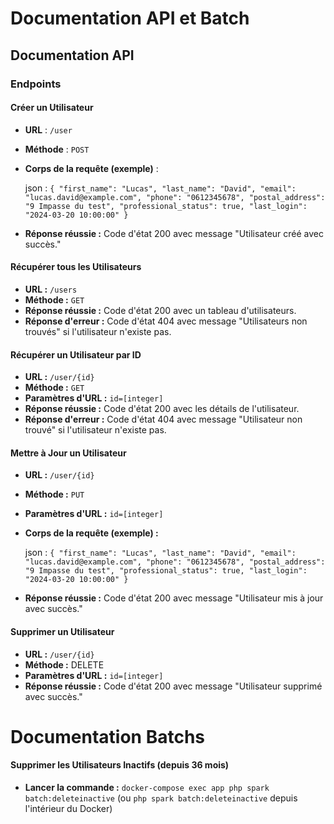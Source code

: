 # Documentation API et Batch

## Documentation API

### Endpoints

#### Créer un Utilisateur

- **URL** : `/user`
- **Méthode** : `POST`
- **Corps de la requête (exemple)** :

    json :
    `{
    "first_name": "Lucas",
    "last_name": "David",
    "email": "lucas.david@example.com",
    "phone": "0612345678",
    "postal_address": "9 Impasse du test",
    "professional_status": true,
    "last_login": "2024-03-20 10:00:00"
    }`
- **Réponse réussie :** Code d'état 200 avec message "Utilisateur créé avec succès."

#### Récupérer tous les Utilisateurs
- **URL :** `/users`
- **Méthode :** `GET`
- **Réponse réussie :** Code d'état 200 avec un tableau d'utilisateurs.
- **Réponse d'erreur :** Code d'état 404 avec message "Utilisateurs non trouvés" si l'utilisateur n'existe pas.

#### Récupérer un Utilisateur par ID
- **URL :** `/user/{id}`
- **Méthode :** `GET`
- **Paramètres d'URL :** `id=[integer]`
- **Réponse réussie :** Code d'état 200 avec les détails de l'utilisateur.
- **Réponse d'erreur :** Code d'état 404 avec message "Utilisateur non trouvé" si l'utilisateur n'existe pas.

#### Mettre à Jour un Utilisateur
- **URL :** `/user/{id}`
- **Méthode :** `PUT`
- **Paramètres d'URL :** `id=[integer]`
- **Corps de la requête (exemple) :**

    json :
    `{
    "first_name": "Lucas",
    "last_name": "David",
    "email": "lucas.david@example.com",
    "phone": "0612345678",
    "postal_address": "9 Impasse du test",
    "professional_status": true,
    "last_login": "2024-03-20 10:00:00"
    }`
- **Réponse réussie :** Code d'état 200 avec message "Utilisateur mis à jour avec succès."

#### Supprimer un Utilisateur
- **URL :** `/user/{id}`
- **Méthode :** DELETE
- **Paramètres d'URL :** `id=[integer]`
- **Réponse réussie :** Code d'état 200 avec message "Utilisateur supprimé avec succès."


# Documentation Batchs

#### Supprimer les Utilisateurs Inactifs (depuis 36 mois)
- **Lancer la commande :** `docker-compose exec app php spark batch:deleteinactive` (ou `php spark batch:deleteinactive` depuis l'intérieur du Docker)
